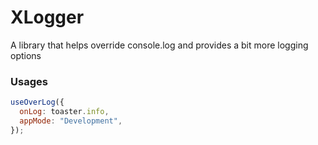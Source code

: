 # XLogger

A library that helps override console.log and provides a bit more logging options

### Usages

```js
useOverLog({
  onLog: toaster.info,
  appMode: "Development",
});
```
